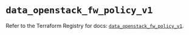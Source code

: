 # `data_openstack_fw_policy_v1`

Refer to the Terraform Registry for docs: [`data_openstack_fw_policy_v1`](https://registry.terraform.io/providers/terraform-provider-openstack/openstack/1.54.1/docs/data-sources/fw_policy_v1).
